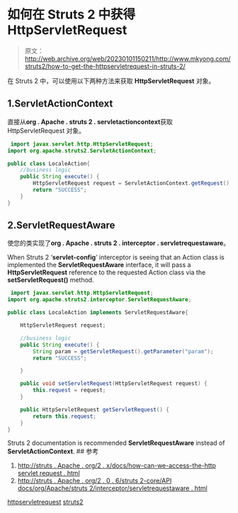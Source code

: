# 如何在 Struts 2 中获得 HttpServletRequest

> 原文：<http://web.archive.org/web/20230101150211/http://www.mkyong.com/struts2/how-to-get-the-httpservletrequest-in-struts-2/>

在 Struts 2 中，可以使用以下两种方法来获取 **HttpServletRequest** 对象。

## 1.ServletActionContext

直接从**org . Apache . struts 2 . servletactioncontext**获取 HttpServletRequest 对象。

```java
 import javax.servlet.http.HttpServletRequest;
import org.apache.struts2.ServletActionContext;

public class LocaleAction{
	//business logic
	public String execute() {
		HttpServletRequest request = ServletActionContext.getRequest();
		return "SUCCESS";
	}
} 
```

 ## 2.ServletRequestAware

使您的类实现了**org . Apache . struts 2 . interceptor . servletrequestaware**。

When Struts 2 ‘**servlet-config**‘ interceptor is seeing that an Action class is implemented the **ServletRequestAware** interface, it will pass a **HttpServletRequest** reference to the requested Action class via the **setServletRequest()** method.

```java
 import javax.servlet.http.HttpServletRequest;
import org.apache.struts2.interceptor.ServletRequestAware;

public class LocaleAction implements ServletRequestAware{

	HttpServletRequest request;

	//business logic
	public String execute() {
		String param = getServletRequest().getParameter("param");
		return "SUCCESS";

	}

	public void setServletRequest(HttpServletRequest request) {
		this.request = request;
	}

	public HttpServletRequest getServletRequest() {
		return this.request;
	}
} 
```

Struts 2 documentation is recommended **ServletRequestAware** instead of **ServletActionContext**. ## 参考

1.  [http://struts . Apache . org/2 . x/docs/how-can-we-access-the-http servlet request . html](http://web.archive.org/web/20190304031154/http://struts.apache.org/2.x/docs/how-can-we-access-the-httpservletrequest.html)
2.  [http://struts . Apache . org/2 . 0 . 6/struts 2-core/API docs/org/Apache/struts 2/interceptor/servletrequestaware . html](http://web.archive.org/web/20190304031154/http://struts.apache.org/2.0.6/struts2-core/apidocs/org/apache/struts2/interceptor/ServletRequestAware.html)

[httpservletrequest](http://web.archive.org/web/20190304031154/http://www.mkyong.com/tag/httpservletrequest/) [struts2](http://web.archive.org/web/20190304031154/http://www.mkyong.com/tag/struts2/)







